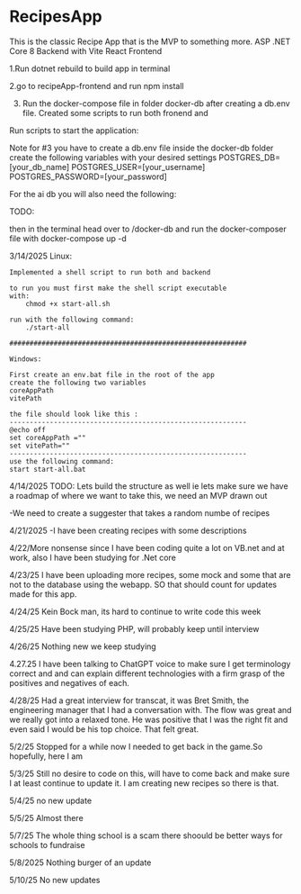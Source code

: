 # RecipesApp
This is the classic Recipe App that is the MVP to something more. ASP .NET Core 8 Backend with Vite React Frontend

1.Run dotnet rebuild to build app in terminal

2.go to recipeApp-frontend and run npm install

3. Run the docker-compose file in folder docker-db
    after creating a db.env file. 
Created some scripts to run both fronend and 


Run scripts to start the application:

Note for #3 you have to create a db.env file inside the docker-db folder
create the following variables with your desired settings
POSTGRES_DB=[your_db_name]
POSTGRES_USER=[your_username]
POSTGRES_PASSWORD=[your_password]

For the ai db you will also need the following: 

TODO: 

then in the terminal head over to /docker-db and run the docker-composer file with
    docker-compose up -d 

3/14/2025
    Linux:

    Implemented a shell script to run both and backend

    to run you must first make the shell script executable
    with:
        chmod +x start-all.sh
    
    run with the following command: 
        ./start-all

    ###########################################################

    Windows: 

    First create an env.bat file in the root of the app
    create the following two variables 
    coreAppPath 
    vitePath 

    the file should look like this :
    -----------------------------------------------------------
    @echo off
    set coreAppPath =""
    set vitePath=""
    -----------------------------------------------------------
    use the following command:
    start start-all.bat

4/14/2025
TODO: Lets build the structure as well ie lets make sure we have a roadmap of 
where we want to take this, we need an MVP drawn out

-We need to create a suggester that takes a random numbe of recipes 

4/21/2025
-I have been creating recipes with some descriptions

4/22/More nonsense since I have been coding quite a lot on VB.net and at work, also
I have been studying for .Net core

4/23/25 I have been uploading more recipes, some mock and some that are not 
to the database using the webapp. SO that should count for updates made for this app.

4/24/25 
Kein Bock man, its hard to continue to write code this week

4/25/25
Have been studying PHP, will probably keep until interview

4/26/25
Nothing new we keep studying

4.27.25 
I have been talking to ChatGPT voice to make sure I get terminology correct and
and can explain different technologies with a firm grasp of the positives and
negatives of each.

4/28/25
Had a great interview for transcat, it was Bret Smith, the engineering manager 
that I had a conversation with. The flow was great and we really got into a 
relaxed tone. He was positive that I was the right fit and even said I would be 
his top choice. That felt great.

5/2/25
Stopped for a while now I needed to get back in the game.So hopefully, here I am 

5/3/25
Still no desire to code on this, will have to come back and make sure I at least continue to update it. I am creating new recipes so there is that.

5/4/25
no new update

5/5/25
Almost there

5/7/25
The whole thing school is a scam
there shoould be better ways for schools to fundraise

5/8/2025
Nothing burger of an update

5/10/25
No new updates